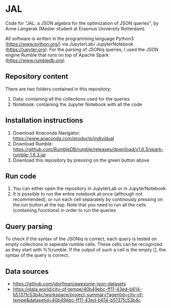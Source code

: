 # JAL

Code for "JAL: a JSON algebra for the optimization of JSON queries", by Anne Langerak (Master student at Erasmus University Rotterdam).

All software is written in the programming language Python3 (https://www.python.org/) via JupyterLab/ JupyterNotebook (https://jupyter.org). For the parsing of JSONiq queries, I used the JSON engine Rumble that runs on top of Apache Spark (https://www.rumbledb.org). 

## Repository content
There are two folders contained in this repository:

1. Data: containing all the collections used for the queries
2. Notebook: containing the Jupyter Notebook with all the code

## Installation instructions
1. Download Anaconda Navigator: https://www.anaconda.com/products/individual
2. Download Rumble: https://github.com/RumbleDB/rumble/releases/download/v1.6.3/spark-rumble-1.6.3.jar
3. Download this repository by pressing on the green button above 

## Run code

1. You can either open the repository in JupyterLab or in JupyterNotebook
2. It is possible to run the entire notebook at once (although not recommended), or run each cell separately by continously pressing on the run button at the top. Note that you need to run all the cells (containing functions) in order to run the queries

## Query parsing
To check if the syntax of the JSONiq is correct, each query is tested on empty collections in seperate rumble cells. These cells can be recognized as they start with %%rumble. If the output of such a cell is the empty [], the syntax of the query is correct.

## Data sources

- https://github.com/jdorfman/awesome-json-datasets
- https://data.world/city-of-tempe/40b49ebc-ff11-43ed-b814-b5137fc53b4c/workspace/project-summary?agentid=city-of-tempe&datasetid=40b49ebc-ff11-43ed-b814-b5137fc53b4c
